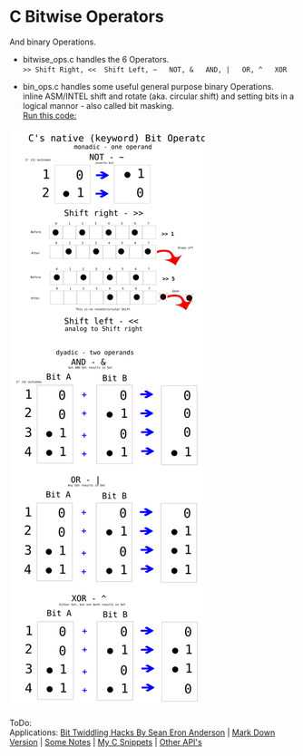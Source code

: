C Bitwise Operators
===================

And binary Operations.

  * bitwise_ops.c handles the 6 Operators.  
`>>	Shift Right,
<<	Shift Left,
~	NOT,
&	AND,
|	OR,
^	XOR`

  * bin_ops.c handles some useful general purpose binary Operations.  
inline ASM/INTEL shift and rotate (aka. circular shift) and setting bits
in a logical mannor - also called bit masking.  
[Run this code:](https://ideone.com/e9iqwh)  

![Screenshot](./dox.svg)

ToDo:  
Applications: [Bit Twiddling Hacks
By Sean Eron Anderson](http://graphics.stanford.edu/~seander/bithacks.html) | 
[Mark Down Version](https://github.com/gibsjose/BitHacks/blob/master/BitHacks.md)  |
[Some Notes](https://www.cs.tau.ac.il/~roded/courses/softp-b06/chapter7.txt) |
    [My C Snippets](https://gist.github.com/Acry/554e04bab3a2669a5ba2ecd4d673e875) |
 [Other API's](https://acry.github.io/)  

